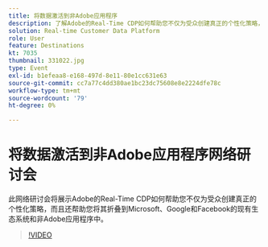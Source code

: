 ```yaml
---
title: 将数据激活到非Adobe应用程序
description: 了解Adobe的Real-Time CDP如何帮助您不仅为受众创建真正的个性化策略，而且还如何将其折叠到您现有的Microsoft、Google和Facebook生态系统和非Adobe应用程序中。
solution: Real-time Customer Data Platform
role: User
feature: Destinations
kt: 7035
thumbnail: 331022.jpg
type: Event
exl-id: b1efeaa8-e168-497d-8e11-80e1cc631e63
source-git-commit: cc7a77c4dd380ae1bc23dc75608e8e2224dfe78c
workflow-type: tm+mt
source-wordcount: '79'
ht-degree: 0%

---
```


# 将数据激活到非Adobe应用程序网络研讨会

此网络研讨会将展示Adobe的Real-Time CDP如何帮助您不仅为受众创建真正的个性化策略，而且还帮助您将其折叠到Microsoft、Google和Facebook的现有生态系统和非Adobe应用程序中。

>[!VIDEO](https://video.tv.adobe.com/v/331022/?quality=12&learn=on)


